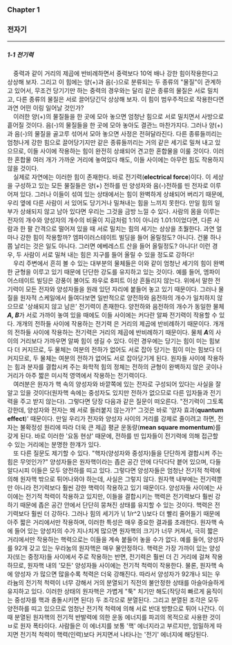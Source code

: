 ### Chapter 1
### 전자기
---
##### 1-1 전기력


&emsp;중력과 같이 거리의 제곱에 반비례하면서 중력보다 10억 배나 강한 힘이작용한다고 상상해 보자. 그리고 이 힘에는 양(+)과 음(-)으로 분류되는 두 종류의 "물질"이 관계하고 있어서, 무조건 당기기만 하는 중력의 경우와는 달리 같은 종류의 물질은 서로 밀치고, 다른 종류의 물질은 서로 끌어당긴닥 상상해 보자. 이 힘이 범우주적으로 작용한다면 과연 어떤 이링 일어날 것인가?
<br>
&emsp;이러한 양(+)의 물질들을 한 곳에 모아 놓으면 엄청난 힘으로 서로 밀치면서 사방으로 흩어질 것이다. 음(-)의 물질들을 한 곳에 모아 놓아도 결관느 마찬가지다. 그러나 양(+)과 음(-)의 물질을 골고루 섞어서 모아 놓으면 사정은 전혀달라진다. 다른 종류들끼리는 엄청나게 강한 힘으로 끌어당기지만 같은 종류들끼리는 거의 같은 세기로 밀쳐 내고 있으므로, 이들 사이에 작용하는 힘이 완전히 상쇄되어 견고한 혼합물을 이룰 것이다. 이러한 혼합물 여러 개가 가까운 거리에 놓여있다 해도, 이들 사이에는 아무런 힘도 작용하지 않을 것이다.
<br>
&emsp;실제로 자연에는 이러한 힘이 존재한다. 바로 전기력(**electrical force**)이다. 이 세상을 구성하고 있는 모든 물질들은 양(+) 전하를 띤 양성자와 음(-)전하를 띤 전자로 이루어져 있다. 그러나 이들이 섞여 있는 상태에서는 힘이 완벽하게 상쇄되어 버리기 때문에, 우리 옆에 다른 사람이 서 있어도 당기거나 밀쳐내는 힘을 느끼지 못한다. 만일 힘의 일부가 상쇄되지 않고 남아 있다면 우리는 그것을 금방 느낄 수 있다. 사람의 몸을 이루는 전자의 개수와 양성자의 개수의 비율이 지금처럼 1:1이 아니라 1.01:1이었다면, 다른 사람과 한 팔 간격으로 떨어져 있을 때 서로 밀치는 힘의 세기는 상상을 초웛한다. 과연 얼마나 강한 힘이 작용할까? 엠파이러스테이트 빌딩을 들어 올릴정도? 아니다. 건물 하나쯤 날리는 것은 일도 아니다. 그러면 에베레스트 산을 들어 올릴정도? 아니다! 이런 경우, 두 사람이 서로 밀쳐 내는 힘은 지구를 들어 올릴 수 있을 정도로 강하다!
<br>
&emsp;우리 주변에서 흔히 볼 수 있는 대부분의 물체들은 이와 같이 엄청난 세기의 힘이 완벽한 균형을 이루고 있기 때문에 단단한 강도를 유지하고 있는 것이다. 예를 들어, 엠파이어스테이트 빌딩은 강풍이 불어도 좌우로 8피트 이상 흔들리지 않는다. 위에서 말한 전기력이 모든 전자와 양성자들을 원래 있던 자리에 붙들어 놓고 있기 때문이다. 그러나 물질을 원자적 스케일에서 들여다보면 일반적으로 양전하와 음전하의 개수가 일치하지 않으므로 '상쇄되지 않고 남은' 전기력이 존재한다. 양전하와 음전하의 개수가 동일한 물체 ***A, B***가 서로 가까이 놓여 있을 때에도 이들 사이에는 커다란 알짜 전기력이 작용할 수 있다. 개개의 전하들 사이에 작용하는 전기력 은 거리의 제곱에 반비례하기 때문이다. 개개의 전하들 사이에 작용하는 전기력은 거리의 제곱에 반비례하기 때문이다. 물체 ***A***의 사이의 거리보다 가까우면 알짜 힘이 생길 수 있다. 이런 경우에는 당기는 힘이 미는 힘보다 더 커지므로, 두 물체는 여분의 전하가 없어도 서로 잡아 당기는 힘이 미는 힘보다 더 커지므로, 두 물체는 여분의 전하가 없어도 서로 잡아당기게 된다. 원자들 사이에 작용하는 힘과 분자를 결합시켜 주는 화학적 힘의 정체는 전하의 균형이 완벽하지 않은 곳이나 거리가 아주 짧은 미시적 영역에서 작용하는 전기력이다.
<br>
&emsp;여러분은 원자가 핵 속의 양성자와 바깥쪽에 있는 전자로 구성되어 있다는 사실을 잘 알고 있을 것이다(원자핵 속에는 중성자도 있지만 전하가 없으므로 다른 입자들과 전기력을 주고 받지 않는다). 그렇다면 당장 다음과 같은 질문이 떠오른다.  "전기력이 그토록 강한데, 양성자와 전자는 왜 서로 들러붙지 않는가?" 그것은 바로 '양자 효과(**quantum effect**)' 때문이다. 만일 우리가 전자와 양성자 사이의 거리를 강제로 줄이려고 하면, 전자는 불확정성 원리에 따라 더욱 큰 제곱 평균 운동량(**mean square momentum**)를 갖게 된다. 바로 이러한 '요동 현상' 때문에, 전하를 띤 입자들이 전기력에 의해 접근할 수 있는 거리에는 분명한 한걔가 있다.
<br>
&emsp;또 다른 질문도 제기할 수 있다. "핵자(양성자와 중성자)들을 단단하게 결합시켜 주는 힘은 무엇인가?" 양성자들은 원자핵이라는 좁은 공간 안에 다닥다닥 븥어 있으며, 다들 알다시피 이들은 모두 양전하를 띠고 있다. 그렇다면 양성자들은 엄청난 전기적 척력에 의해 원자핵 밖으로 튀어나와야 하는데, 사실은 그렇지 않다. 원자핵 내부에는 전기력뿐만 아니라 전기력보다 훨씬 강한 핵력이 작용하고 있기 때문이다. 양성자들 사이에는 사이에는 전기적 척력이 작용하고 있지만, 이들을 결합시키는 핵력은 전기력보다 훨씬 강하기 때문에 좁은 공간 안에서 단단히 뭉쳐진 상태를 유지할 수 있는 것이다. 핵력은 전기력보다 훨씬 더 강하다. 그러나 힘의 세기가 \\( 1/r^2 \\)보다 더 빨리 줄어들기 때문에 아주 짧은 거리에서만 작용하며, 이러한 특성은 매우 중요한 결과를 초래한다. 원자핵 속에 들어 있는 양성자의 수가 지나치게 많으면 원자핵의 크기가 너무 커져서, 극히 짧은 거리에서만 작용하는 핵력으로는 이들을 계속 붙들어 놓을 수가 없다. 예를 들어, 양성자를 92개 갖고 있는 우라눔의 원자핵은 매우 물안정하다. 핵력은 가장 가까이 있는 양성자(또는 중정자)들 사이에서 주로 작용하는 반면, 전기력은 훨씬 더 긴 거리에 걸쳐 작용하므로, 원자핵 내의 '모든' 양성자들 사이에는 전기적 척력이 작용한다. 물론, 원자핵 속에 양성자 가 많으면 많을수록 척력은 더욱 강해진다. 따라서 양성자가 92개나 되는 우라늄의 전기적 척력이 너무 강해서 거의 분열되기 직전의 불안정한 상태를 아슬아슬하게 유지하고 있다. 이러한 상태의 원자핵은 가볍게 "툭" 치기만 해도(작당히 빠르게 움직이는 중성자를 핵과 충돌시키면 된다) 두 조각으로 분열된다. 그리고 분열된 조각은 모두 양전하를 띠고 있으므로 엄청난 전기적 척력에 의해 서로 반대 방향으로 튀어 나간다. 이때 분열된 원자핵의 전기적 반발력에 의한 운동 에너지를 파괴의 목적으로 사용한 것이 ㅂ로 원자 폭타이다. 사람들은 이 에너지를 보통 '핵' 에너지라고 부르지만, 엄밀하게 따지면 전기적 척력이 핵력(인력)보다 커지면서 나타나는 '전기' 에너지에 해당된다.